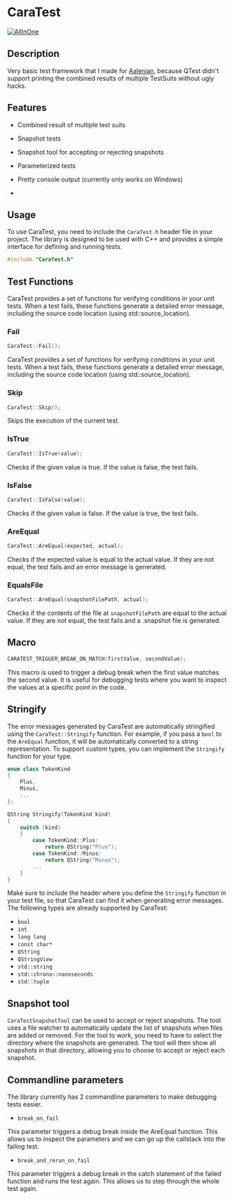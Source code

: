 # CaraTest

[![AllInOne](https://github.com/arminherling/CaraTest/actions/workflows/all-in-one.yaml/badge.svg)](https://github.com/arminherling/CaraTest/actions/workflows/all-in-one.yaml)

## Description
Very basic test framework that I made for [Aalenian](https://github.com/arminherling/Aalenian), because QTest didn't support printing the combined results of multiple TestSuits without ugly hacks.


## Features
- Combined result of multiple test suits
- Snapshot tests 
- Snapshot tool for accepting or rejecting snapshots
- Parameterized tests
- Pretty console output (currently only works on Windows)

- 
## Usage
To use CaraTest, you need to include the `CaraTest.h` header file in your project. 
The library is designed to be used with C++ and provides a simple interface for defining and running tests.
```cpp
#include "CaraTest.h"
```


## Test Functions
CaraTest provides a set of functions for verifying conditions in your unit tests. 
When a test fails, these functions generate a detailed error message, including the source code location (using std::source_location).

### Fail
```cpp
CaraTest::Fail();
```
CaraTest provides a set of functions for verifying conditions in your unit tests. 
When a test fails, these functions generate a detailed error message, including the source code location (using std::source_location).

### Skip
```cpp
CaraTest::Skip();
```
Skips the execution of the current test.

### IsTrue
```cpp
CaraTest::IsTrue(value);
```
Checks if the given value is true. If the value is false, the test fails.

### IsFalse
```cpp
CaraTest::IsFalse(value);
```
Checks if the given value is false. If the value is true, the test fails.

### AreEqual
```cpp
CaraTest::AreEqual(expected, actual);
```
Checks if the expected value is equal to the actual value. 
If they are not equal, the test fails and an error message is generated.

### EqualsFile
```cpp
CaraTest::AreEqual(snapshotFilePath, actual);
```
Checks if the contents of the file at `snapshotFilePath` are equal to the actual value. 
If they are not equal, the test fails and a .snapshot file is generated.


## Macro
```cpp
CARATEST_TRIGGER_BREAK_ON_MATCH(firstValue, secondValue);
```
This macro is used to trigger a debug break when the first value matches the second value. 
It is useful for debugging tests where you want to inspect the values at a specific point in the code.


## Stringify
The error messages generated by CaraTest are automatically stringified using the `CaraTest::Stringify` function.
For example, if you pass a `bool` to the `AreEqual` function, it will be automatically converted to a string representation.
To support custom types, you can implement the `Stringify` function for your type.
```cpp
enum class TokenKind
{
    Plus,
    Minus,
    ...
};

QString Stringify(TokenKind kind)
{
    switch (kind)
    {
        case TokenKind::Plus:
            return QString("Plus");
        case TokenKind::Minus:
            return QString("Minus");
        ...
    }
}
```
Make sure to include the header where you define the `Stringify` function in your test file, so that CaraTest can find it when generating error messages.
The following types are already supported by CaraTest:
- `bool`
- `int`
- `long long`
- `const char*`
- `QString`
- `QStringView`
- `std::string`
- `std::chrono::nanoseconds`
- `std::tuple`


## Snapshot tool
`CaraTestSnapshotTool` can be used to accept or reject snapshots. 
The tool uses a file watcher to automatically update the list of snapshots when files are added or removed.
For the tool to work, you need to have to select the directory where the snapshots are generated. 
The tool will then show all snapshots in that directory, allowing you to choose to accept or reject each snapshot.


## Commandline parameters
The library currently has 2 commandline parameters to make debugging tests easier.

- ``break_on_fail`` 

This parameter triggers a debug break inside the AreEqual function. 
This allows us to inspect the parameters and we can go up the callstack into the failing test.
- ``break_and_rerun_on_fail``

This parameter triggers a debug break in the catch statement of the failed function and runs the test again. 
This allows us to step through the whole test again. 
